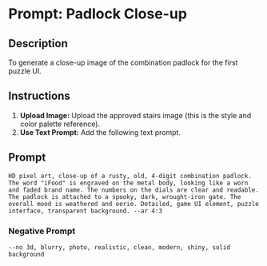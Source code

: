 # Prompt: Padlock Close-up

## Description
To generate a close-up image of the combination padlock for the first puzzle UI.

## Instructions

1.  **Upload Image:** Upload the approved stairs image (this is the style and color palette reference).
2.  **Use Text Prompt:** Add the following text prompt.

## Prompt

```
HD pixel art, close-up of a rusty, old, 4-digit combination padlock. The word "iFood" is engraved on the metal body, looking like a worn and faded brand name. The numbers on the dials are clear and readable. The padlock is attached to a spooky, dark, wrought-iron gate. The overall mood is weathered and eerie. Detailed, game UI element, puzzle interface, transparent background. --ar 4:3
```

### Negative Prompt

```
--no 3d, blurry, photo, realistic, clean, modern, shiny, solid background
```
